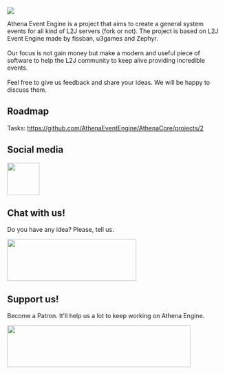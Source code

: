 
<img src='https://i.imgur.com/JWz246j.png' />

Athena Event Engine is a project that aims to create a general system events for all kind of L2J servers (fork or not).
The project is based on L2J Event Engine made by fissban, u3games and Zephyr.<br><br>
Our focus is not gain money but make a modern and useful piece of software to help the L2J community to keep alive providing incredible events.<br><br>
Feel free to give us feedback and share your ideas. We will be happy to discuss them.<br>

## Roadmap<br>
Tasks: https://github.com/AthenaEventEngine/AthenaCore/projects/2<br>

## Social media

<a href="https://www.facebook.com/athenaeventengine/" target="_blank" class="externalLink"><img src="https://lh3.googleusercontent.com/ZZPdzvlpK9r_Df9C3M7j1rNRi7hhHRvPhlklJ3lfi5jk86Jd1s0Y5wcQ1QgbVaAP5Q=w300" width="75" height="75"></a><br>

## Chat with us!

Do you have any idea? Please, tell us.

<a href="https://discord.gg/J9DBHez" target="_blank" class="externalLink"><img src="https://discordapp.com/assets/fc0b01fe10a0b8c602fb0106d8189d9b.png" width="300" height="97"></a>

## Support us!

Become a Patron. It'll help us a lot to keep working on Athena Engine.

<a href="https://patreon.com/user?u=6145458&utm_medium=social&utm_source=github&utm_campaign=creatorshare2" target="_blank" class="externalLink"><img src="https://s3.amazonaws.com/patreon_public_assets/toolbox/patreon.png" width="426" height="97"></a>
